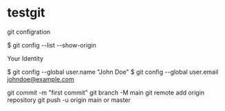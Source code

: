 # testgit

git configration



$ git config --list --show-origin

Your Identity

$ git config --global user.name "John Doe"
$ git config --global user.email johndoe@example.com

git commit -m "first commit"
git branch -M main
git remote add origin repository
git push -u origin main or master
